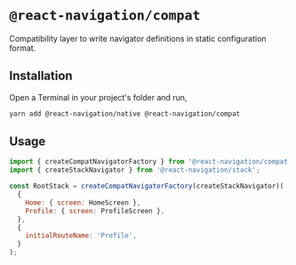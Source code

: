 # `@react-navigation/compat`

Compatibility layer to write navigator definitions in static configuration format.

## Installation

Open a Terminal in your project's folder and run,

```sh
yarn add @react-navigation/native @react-navigation/compat
```

## Usage

```js
import { createCompatNavigatorFactory } from '@react-navigation/compat';
import { createStackNavigator } from '@react-navigation/stack';

const RootStack = createCompatNavigatorFactory(createStackNavigator)(
  {
    Home: { screen: HomeScreen },
    Profile: { screen: ProfileScreen },
  },
  {
    initialRouteName: 'Profile',
  }
);
```
